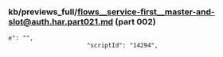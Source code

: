 ### kb/previews_full/flows__service-first__master-and-slot@auth.har.part021.md (part 002)

```md
e": "",
                      "scriptId": "14294",
                  
```

```
